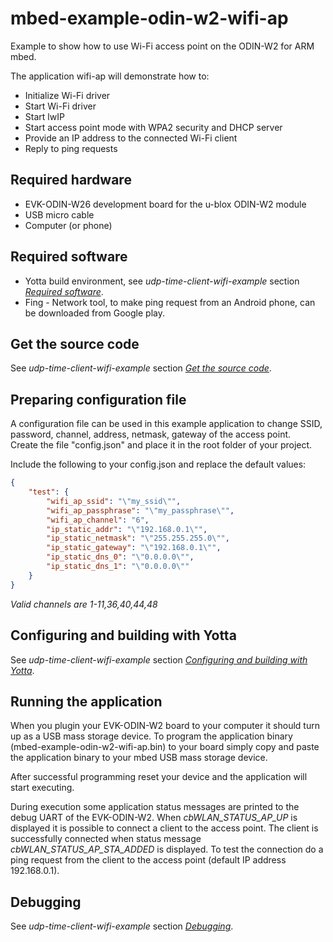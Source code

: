 # mbed-example-odin-w2-wifi-ap
Example to show how to use Wi-Fi access point on the ODIN-W2 for ARM mbed.

The application wifi-ap will demonstrate how to:

* Initialize Wi-Fi driver
* Start Wi-Fi driver
* Start lwIP
* Start access point mode with WPA2 security and DHCP server
* Provide an IP address to the connected Wi-Fi client
* Reply to ping requests

## Required hardware
* EVK-ODIN-W26 development board for the u-blox ODIN-W2 module
* USB micro cable
* Computer (or phone)

## Required software
* Yotta build environment, see *udp-time-client-wifi-example* section [*Required software*](https://github.com/u-blox/mbed-examples-odin-w2/tree/master/udp-time-client-wifi#required-software).  
* Fing - Network tool, to make ping request from an Android phone, can be downloaded from Google play.  

## Get the source code
See *udp-time-client-wifi-example* section [*Get the source code*](https://github.com/u-blox/mbed-examples-odin-w2/tree/master/udp-time-client-wifi#get-the-source-code).  

## Preparing configuration file
A configuration file can be used in this example application to change SSID, password, channel, address, netmask, gateway of the access point.   
Create the file "config.json" and place it in the root folder of your project.   

Include the following to your config.json and replace the default values:

```json
{
    "test": {
        "wifi_ap_ssid": "\"my_ssid\"",
        "wifi_ap_passphrase": "\"my_passphrase\"",
        "wifi_ap_channel": "6",
        "ip_static_addr": "\"192.168.0.1\"",
        "ip_static_netmask": "\"255.255.255.0\"",
        "ip_static_gateway": "\"192.168.0.1\"",
        "ip_static_dns_0": "\"0.0.0.0\"",
        "ip_static_dns_1": "\"0.0.0.0\""
    }
}
```

*Valid channels are 1-11,36,40,44,48*

## Configuring and building with Yotta
See *udp-time-client-wifi-example* section [*Configuring and building with Yotta*](https://github.com/u-blox/mbed-examples-odin-w2/tree/master/udp-time-client-wifi#configuring-and-building-with-yotta).  

## Running the application
When you plugin your EVK-ODIN-W2 board to your computer it should turn up as a USB mass storage device. To program the application binary (mbed-example-odin-w2-wifi-ap.bin) to your board simply copy and paste the application binary to your mbed USB mass storage device.

After successful programming reset your device and the application will start executing.

During execution some application status messages are printed to the debug UART of the EVK-ODIN-W2. When *cbWLAN\_STATUS\_AP\_UP* is displayed it is possible to connect a client to the access point. The client is successfully connected when status message *cbWLAN\_STATUS\_AP\_STA\_ADDED* is displayed. To test the connection do a ping request from the client to the access point (default IP address 192.168.0.1).

## Debugging
See *udp-time-client-wifi-example* section [*Debugging*](https://github.com/u-blox/mbed-examples-odin-w2/tree/master/udp-time-client-wifi#debugging).
